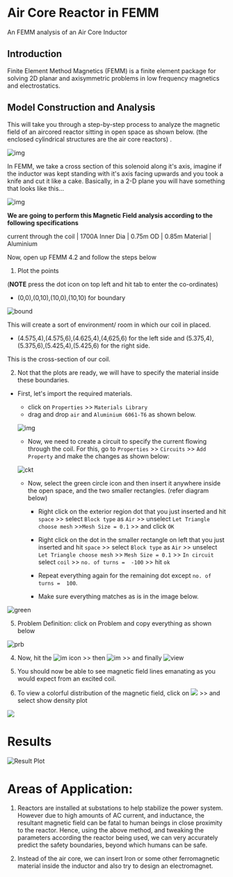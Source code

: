 # Air Core Reactor in FEMM
An FEMM analysis of an Air Core Inductor

## Introduction

Finite Element Method Magnetics (FEMM) is a finite element package for solving 2D planar and axisymmetric problems in low frequency magnetics and electrostatics.

## Model Construction and Analysis

This will take you through a step-by-step process to analyze the magnetic field of an aircored reactor sitting in open space as shown below. (the enclosed cylindrical structures are the air core reactors) . 

![img](https://github.com/DhruvaG2000/FEMM-inductor-tutorial/blob/master/img/air-reactor.PNG)

In FEMM, we take a cross section of this solenoid along it's axis, imagine if the inductor was kept standing with it's axis facing upwards and you took a knife and cut it like a cake. 
Basically, in a 2-D plane you will have something that looks like this...

![img](https://github.com/DhruvaG2000/FEMM-inductor-tutorial/blob/master/img/cut-section-of-inductor.PNG)

**We are going to perform this Magnetic Field analysis according to the following specifications**

current through the coil | 1700A
Inner Dia | 0.75m
OD | 0.85m
Material | Aluminium

Now, open up FEMM 4.2 and follow the steps below

1) Plot the points 

(**NOTE** press the dot icon on top left and hit tab to enter the co-ordinates)

* (0,0),(0,10),(10,0),(10,10) for boundary

![bound](https://github.com/DhruvaG2000/FEMM-inductor-tutorial/blob/master/img/boundary.PNG)

This will create a sort of environment/ room in which our coil in placed.

* (4.575,4),(4.575,6),(4.625,4),(4,625,6) for the left side
and (5.375,4),(5.375,6),(5.425,4),(5.425,6) for the right side.

This is the cross-section of our coil.

2) Not that the plots are ready, we will have to specify the material inside these boundaries. 

* First, let's import the required materials.
    - click on ``Properties`` >> ``Materials Library`` 
    - drag and drop ``air`` and ``Aluminium 6061-T6`` as shown below.

    ![img](https://github.com/DhruvaG2000/FEMM-inductor-tutorial/blob/master/img/materials.PNG)

    - Now, we need to create a circuit to specify the current flowing through the coil. 
    For this, go to ``Properties`` >> ``Circuits`` >> ``Add Property`` and make the changes as shown below:

    ![ckt](https://github.com/DhruvaG2000/FEMM-inductor-tutorial/blob/master/img/ckt.PNG)

    - Now, select the green circle icon and then insert it anywhere inside the open space, and the two smaller rectangles. (refer diagram below)
    
        * Right click on the exterior region dot that you just inserted and hit ``space`` >> select ``Block type`` as ``Air`` >> unselect ``Let Triangle choose mesh``  >>``Mesh Size = 0.1`` >> and click ``OK`` 

        * Right click on the dot in the smaller rectangle on left that you just inserted and hit ``space`` >> select ``Block type`` as ``Air`` >> unselect ``Let Triangle choose mesh``  >> ``Mesh Size = 0.1`` >> ``In circuit`` select ``coil`` >> ``no. of turns =  -100`` >> hit ``ok``

        * Repeat everything again for the remaining dot except ``no. of turns =  100``. 

        * Make sure everything matches as is in the image below. 
    
     

![green](https://github.com/DhruvaG2000/FEMM-inductor-tutorial/blob/master/img/final.PNG)

5) Problem Definition: click on Problem and copy everything as shown below

![prb](https://github.com/DhruvaG2000/FEMM-inductor-tutorial/blob/master/img/problem_def.PNG)

4) Now, hit the ![im](https://github.com/DhruvaG2000/FEMM-inductor-tutorial/blob/master/img/mesh.PNG) icon >> then ![im](https://github.com/DhruvaG2000/FEMM-inductor-tutorial/blob/master/img/calculate.PNG) >> and finally ![view](https://github.com/DhruvaG2000/FEMM-inductor-tutorial/blob/master/img/view.PNG) 

4) You should now be able to see magnetic field lines emanating as you would expect from an excited coil.

5) To view a colorful distribution of the magnetic field, click on 
![](https://github.com/DhruvaG2000/FEMM-inductor-tutorial/blob/master/img/rainbow.PNG) >> and select show density plot

![](https://github.com/DhruvaG2000/FEMM-inductor-tutorial/blob/master/img/show_den_plot.PNG)

# Results

![Result Plot](https://github.com/DhruvaG2000/FEMM-inductor-tutorial/blob/master/img/results.PNG)

# Areas of Application:

1) Reactors are installed at substations to help stabilize the power system. However due to high amounts of AC current, and inductance, the resultant magnetic field can be fatal to human beings in close proximity to the reactor. Hence, using the above method, and tweaking the parameters according the reactor being used, we can very accurately predict the safety boundaries, beyond which humans can be safe. 

2) Instead of the air core, we can insert Iron or some other ferromagnetic material inside the inductor and also try to design an electromagnet. 
